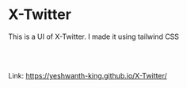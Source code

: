 # X-Twitter

This is a UI of X-Twitter. I made it using tailwind CSS

<br><br>

Link: https://yeshwanth-king.github.io/X-Twitter/
